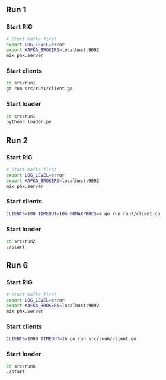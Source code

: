 ## Run 1

### Start RIG

```bash
# Start Kafka first
export LOG_LEVEL=error
export KAFKA_BROKERS=localhost:9092
mix phx.server
```

### Start clients

```bash
cd src/run1
go run src/run1/client.go
```

### Start loader

```bash
cd src/run1
python3 loader.py
```

## Run 2

### Start RIG

```bash
# Start Kafka first
export LOG_LEVEL=error
export KAFKA_BROKERS=localhost:9092
mix phx.server
```

### Start clients

```bash
CLIENTS=100 TIMEOUT=10m GOMAXPROCS=4 go run run2/client.go
```

### Start loader

```bash
cd src/run2
./start
```

## Run 6

### Start RIG

```bash
# Start Kafka first
export LOG_LEVEL=error
export KAFKA_BROKERS=localhost:9092
mix phx.server
```

### Start clients

```bash
CLIENTS=1000 TIMEOUT=1h go run src/run6/client.go
```

### Start loader

```bash
cd src/run6
./start
```
